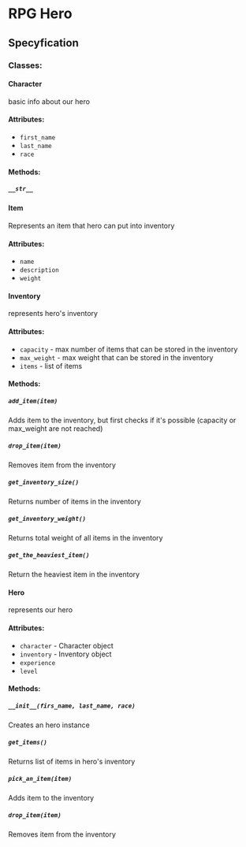 # RPG Hero

## Specyfication

### Classes:

#### Character
basic info about our hero

#### Attributes:
* `first_name`
* `last_name`
* `race`

#### Methods:

##### `__str__`

#### Item
Represents an item that hero can put into inventory

#### Attributes:
* `name`
* `description`
* `weight`

#### Inventory
represents hero's inventory

#### Attributes:
* `capacity` - max number of items that can be stored in the inventory
* `max_weight` - max weight that can be stored in the inventory
* `items` - list of items

#### Methods:

##### `add_item(item)`
Adds item to the inventory, but first checks if it's possible (capacity or max_weight are not reached)

##### `drop_item(item)` 
Removes item from the inventory

##### `get_inventory_size()` 
Returns number of items in the inventory

##### `get_inventory_weight()` 
Returns total weight of all items in the inventory

##### `get_the_heaviest_item()` 
Return the heaviest item in the inventory

#### Hero
represents our hero

#### Attributes:
* `character` - Character object
* `inventory` - Inventory object
* `experience`
* `level`

#### Methods:

##### `__init__(firs_name, last_name, race)` 
Creates an hero instance

##### `get_items()` 
Returns list of items in hero's inventory

##### `pick_an_item(item)` 
Adds item to the inventory

##### `drop_item(item)` 
Removes item from the inventory


